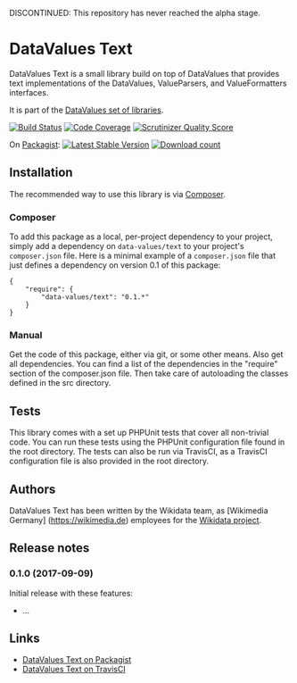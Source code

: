 DISCONTINUED: This repository has never reached the alpha stage.

# DataValues Text

DataValues Text is a small library build on top of DataValues that provides text
implementations of the DataValues, ValueParsers, and ValueFormatters interfaces.

It is part of the [DataValues set of libraries](https://github.com/DataValues).

[![Build Status](https://secure.travis-ci.org/DataValues/Text.png?branch=master)](http://travis-ci.org/DataValues/Text)
[![Code Coverage](https://scrutinizer-ci.com/g/DataValues/Text/badges/coverage.png?s=728b9287ebdd13fbe15255d4d55575c5b5d47b8f)](https://scrutinizer-ci.com/g/DataValues/Text/)
[![Scrutinizer Quality Score](https://scrutinizer-ci.com/g/DataValues/Text/badges/quality-score.png?s=3195539d2e929aafaefb4bc006fb0da6c09a4d2a)](https://scrutinizer-ci.com/g/DataValues/Text/)

On [Packagist](https://packagist.org/packages/data-values/text):
[![Latest Stable Version](https://poser.pugx.org/data-values/text/version.png)](https://packagist.org/packages/data-values/text)
[![Download count](https://poser.pugx.org/data-values/text/d/total.png)](https://packagist.org/packages/data-values/text)

## Installation

The recommended way to use this library is via [Composer](http://getcomposer.org/).

### Composer

To add this package as a local, per-project dependency to your project, simply add a
dependency on `data-values/text` to your project's `composer.json` file.
Here is a minimal example of a `composer.json` file that just defines a dependency on
version 0.1 of this package:

    {
        "require": {
            "data-values/text": "0.1.*"
        }
    }

### Manual

Get the code of this package, either via git, or some other means. Also get all dependencies.
You can find a list of the dependencies in the "require" section of the composer.json file.
Then take care of autoloading the classes defined in the src directory.

## Tests

This library comes with a set up PHPUnit tests that cover all non-trivial code. You can run these
tests using the PHPUnit configuration file found in the root directory. The tests can also be run
via TravisCI, as a TravisCI configuration file is also provided in the root directory.

## Authors

DataValues Text has been written by the Wikidata team, as [Wikimedia Germany]
(https://wikimedia.de) employees for the [Wikidata project](https://wikidata.org/).

## Release notes

### 0.1.0 (2017-09-09)

Initial release with these features:

* …

## Links

* [DataValues Text on Packagist](https://packagist.org/packages/data-values/text)
* [DataValues Text on TravisCI](https://travis-ci.org/DataValues/Text)
